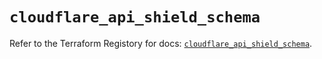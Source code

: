 # `cloudflare_api_shield_schema`

Refer to the Terraform Registory for docs: [`cloudflare_api_shield_schema`](https://registry.terraform.io/providers/cloudflare/cloudflare/4.21.0/docs/resources/api_shield_schema).
